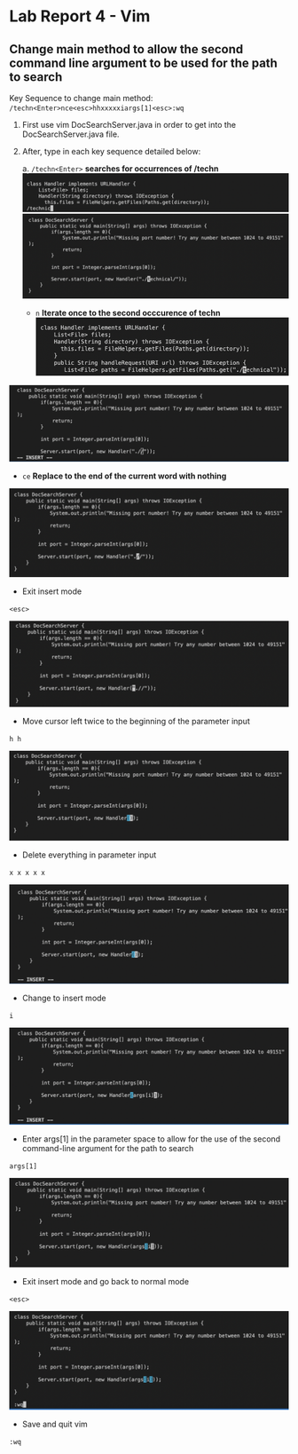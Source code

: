 # Lab Report 4 - Vim
## Change main method to allow the second command line argument to be used for the path to search

Key Sequence to change main method:
`/techn<Enter>nce<esc>hhxxxxxiargs[1]<esc>:wq`

1. First use vim DocSearchServer.java in order to get into the DocSearchServer.java file.
2. After, type in each key sequence detailed below:

    a. `/techn<Enter>` **searches for occurrences of /techn**
        ![Step1](Lab4-img/Lab4.1.png)
        ![Step1.1](Lab4-img/Lab4.1.1.png) 

    - `n` **Iterate once to the second occcurence of techn**
 ![Step2](Lab4-img/Lab4.2.png)

 ![Step3](Lab4-img/Lab4.3.png)
* `ce` **Replace to the end of the current word with nothing**



 ![Step4](Lab4-img/Lab4.4.png)
* Exit insert mode

`<esc>`

 ![Step5](Lab4-img/Lab4.5.png)
* Move cursor left twice to the beginning of the parameter input

`h h`

 ![Step6](Lab4-img/Lab4.6.png)
* Delete everything in parameter input

`x x x x x`

 ![Step7](Lab4-img/Lab4.7.png)
* Change to insert mode

`i`

 ![Step8](Lab4-img/Lab4.8.png)
* Enter args[1] in the parameter space to allow for the use of the second command-line argument for the path to search

`args[1]`

 ![Step9](Lab4-img/Lab4.9.png)
* Exit insert mode and go back to normal mode

`<esc>`

 ![Step10](Lab4-img/Lab4.10.png)
* Save and quit vim

`:wq`